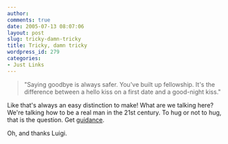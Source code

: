 ```yaml
---
author:
comments: true
date: 2005-07-13 08:07:06
layout: post
slug: tricky-damn-tricky
title: Tricky, damn tricky
wordpress_id: 279
categories:
- Just Links
---
```


> "Saying goodbye is always safer. You've built up fellowship. It's the difference between a hello kiss on a first date and a good-night kiss."

Like that's always an easy distinction to make! What are we talking here? We're talking how to be a real man in the 21st century. To hug or not to hug, that is the question. Get [guidance](http://seattlepi.nwsource.com/lifestyle/231855_guyhugs.html).

Oh, and thanks Luigi.
